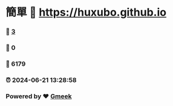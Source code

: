 # 簡單 :link: https://huxubo.github.io 
### :page_facing_up: [3](https://huxubo.github.io/tag.html) 
### :speech_balloon: 0 
### :hibiscus: 6179 
### :alarm_clock: 2024-06-21 13:28:58 
### Powered by :heart: [Gmeek](https://github.com/Meekdai/Gmeek)
